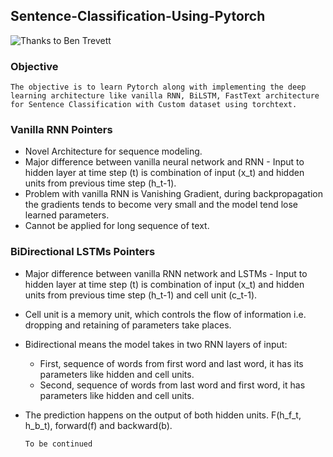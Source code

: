 ## Sentence-Classification-Using-Pytorch

![Thanks to Ben Trevett](https://github.com/bentrevett)

### Objective 
    
    The objective is to learn Pytorch along with implementing the deep learning architecture like vanilla RNN, BiLSTM, FastText architecture for Sentence Classification with Custom dataset using torchtext.

### Vanilla RNN Pointers
  * Novel Architecture for sequence modeling.
  * Major difference between vanilla neural network and RNN - Input to hidden layer at time step (t) is combination of input (x_t) and hidden units from previous 
    time step (h_t-1).
  * Problem with vanilla RNN is Vanishing Gradient, during backpropagation the gradients tends to become very small and the model tend lose learned parameters.
  * Cannot be applied for long sequence of text.
   

### BiDirectional LSTMs Pointers
  * Major difference between vanilla RNN network and LSTMs - Input to hidden layer at time step (t) is combination of input (x_t) and hidden units from previous 
    time step (h_t-1) and cell unit (c_t-1).
  * Cell unit is a memory unit, which controls the flow of information i.e. dropping and retaining of parameters take places.
  * Bidirectional means the model takes in two RNN layers of input:
    * First, sequence of words from first word and last word, it has its parameters like hidden and cell units.
    * Second, sequence of words from last word and first word, it has parameters like hidden and cell units.
  * The prediction happens on the output of both hidden units. F(h_f_t, h_b_t), forward(f) and backward(b).
  
      
        To be continued
    
   

